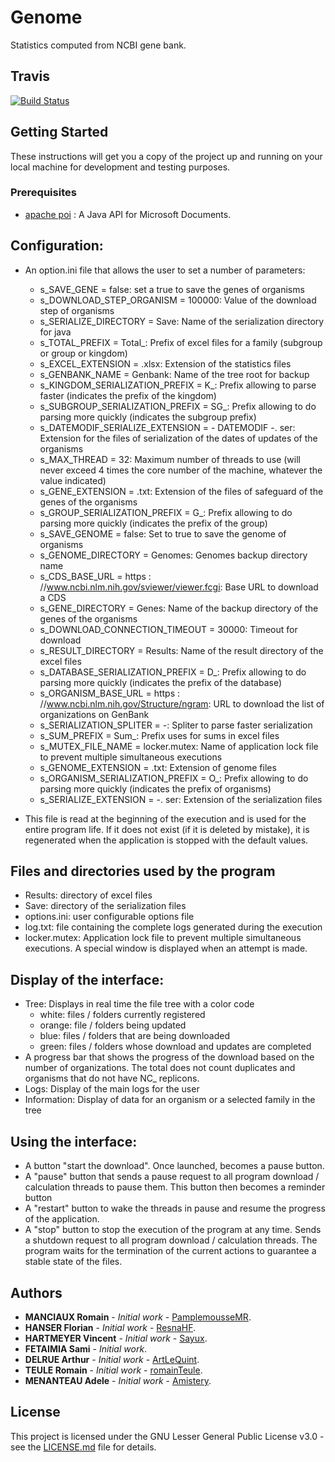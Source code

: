 # Genome

Statistics computed from NCBI gene bank.

## Travis

[![Build Status](https://travis-ci.com/ResnaHF/Genome.svg?branch=master)](https://travis-ci.com/ResnaHF/Genome)

## Getting Started

These instructions will get you a copy of the project up and running on your local machine for development and testing purposes.

### Prerequisites

- [apache poi](https://poi.apache.org/) : A Java API for Microsoft Documents.

## Configuration:

- An option.ini file that allows the user to set a number of parameters:
	- s_SAVE_GENE = false: set a true to save the genes of organisms
	- s_DOWNLOAD_STEP_ORGANISM = 100000: Value of the download step of organisms
	- s_SERIALIZE_DIRECTORY = Save: Name of the serialization directory for java
	- s_TOTAL_PREFIX = Total_: Prefix of excel files for a family (subgroup or group or kingdom)
	- s_EXCEL_EXTENSION = .xlsx: Extension of the statistics files
	- s_GENBANK_NAME = Genbank: Name of the tree root for backup
	- s_KINGDOM_SERIALIZATION_PREFIX = K_: Prefix allowing to parse faster (indicates the prefix of the kingdom)
	- s_SUBGROUP_SERIALIZATION_PREFIX = SG_: Prefix allowing to do parsing more quickly (indicates the subgroup prefix)
	- s_DATEMODIF_SERIALIZE_EXTENSION = - DATEMODIF -. ser: Extension for the files of serialization of the dates of updates of the organisms
	- s_MAX_THREAD = 32: Maximum number of threads to use (will never exceed 4 times the core number of the machine, whatever the value indicated)
	- s_GENE_EXTENSION = .txt: Extension of the files of safeguard of the genes of the organisms
	- s_GROUP_SERIALIZATION_PREFIX = G_: Prefix allowing to do parsing more quickly (indicates the prefix of the group)
	- s_SAVE_GENOME = false: Set to true to save the genome of organisms
	- s_GENOME_DIRECTORY = Genomes: Genomes backup directory name
	- s_CDS_BASE_URL = https \: //www.ncbi.nlm.nih.gov/sviewer/viewer.fcgi: Base URL to download a CDS
	- s_GENE_DIRECTORY = Genes: Name of the backup directory of the genes of the organisms
	- s_DOWNLOAD_CONNECTION_TIMEOUT = 30000: Timeout for download
	- s_RESULT_DIRECTORY = Results: Name of the result directory of the excel files
	- s_DATABASE_SERIALIZATION_PREFIX = D_: Prefix allowing to do parsing more quickly (indicates the prefix of the database)
	- s_ORGANISM_BASE_URL = https \: //www.ncbi.nlm.nih.gov/Structure/ngram: URL to download the list of organizations on GenBank
	- s_SERIALIZATION_SPLITER = -: Spliter to parse faster serialization
	- s_SUM_PREFIX = Sum_: Prefix uses for sums in excel files
	- s_MUTEX_FILE_NAME = locker.mutex: Name of application lock file to prevent multiple simultaneous executions
	- s_GENOME_EXTENSION = .txt: Extension of genome files
	- s_ORGANISM_SERIALIZATION_PREFIX = O_: Prefix allowing to do parsing more quickly (indicates the prefix of organisms)
	- s_SERIALIZE_EXTENSION = -. ser: Extension of the serialization files

- This file is read at the beginning of the execution and is used for the entire program life. If it does not exist (if it is deleted by mistake), it is regenerated when the application is stopped with the default values.

## Files and directories used by the program

- Results: directory of excel files
- Save: directory of the serialization files
- options.ini: user configurable options file
- log.txt: file containing the complete logs generated during the execution
- locker.mutex: Application lock file to prevent multiple simultaneous executions. A special window is displayed when an attempt is made.

## Display of the interface:

- Tree: Displays in real time the file tree with a color code
	- white: files / folders currently registered
	- orange: file / folders being updated
	- blue: files / folders that are being downloaded
	- green: files / folders whose download and updates are completed
- A progress bar that shows the progress of the download based on the number of organizations. The total does not count duplicates and organisms that do not have NC_ replicons.
- Logs: Display of the main logs for the user
- Information: Display of data for an organism or a selected family in the tree

## Using the interface:

- A button "start the download". Once launched, becomes a pause button.
- A "pause" button that sends a pause request to all program download / calculation threads to pause them. This button then becomes a reminder button
- A "restart" button to wake the threads in pause and resume the progress of the application.
- A "stop" button to stop the execution of the program at any time. Sends a shutdown request to all program download / calculation threads. The program waits for the termination of the current actions to guarantee a stable state of the files.

## Authors

* **MANCIAUX Romain** - *Initial work* - [PamplemousseMR](https://github.com/PamplemousseMR).
* **HANSER Florian** - *Initial work* - [ResnaHF](https://github.com/ResnaHF).
* **HARTMEYER Vincent** - *Initial work* - [Sayux](https://github.com/Sayux).
* **FETAIMIA Sami** - *Initial work*.
* **DELRUE Arthur** - *Initial work* - [ArtLeQuint](https://github.com/ArtLeQuint).
* **TEULE Romain** - *Initial work* - [romainTeule](https://github.com/romainTeule).
* **MENANTEAU Adele** - *Initial work* - [Amistery](https://github.com/Amistery).

## License

This project is licensed under the GNU Lesser General Public License v3.0 - see the [LICENSE.md](LICENSE.md) file for details.
